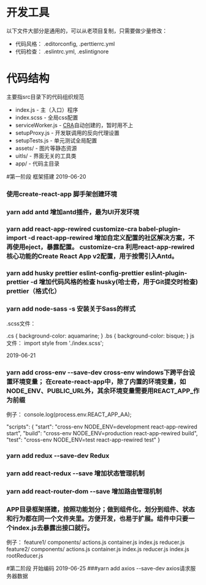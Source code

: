 # 开发工具

以下文件大部分是通用的，可以从老项目复制，只需要做少量修改：
- 代码风格： .editorconfig, .perttierrc.yml
- 代码检查： .eslintrc.yml, .eslintignore

# 代码结构

主要指src目录下的代码组织规范

- index.js - 主（入口）程序
- index.scss - 全局css配置
- serviceWorker.js - [CRA](https://github.com/facebook/create-react-app)自动创建的，暂时用不上
- setupProxy.js - 开发联调用的反向代理设置
- setupTests.js - 单元测试全局配置
- assets/ - 图片等静态资源
- uitls/ - 界面无关的工具类
- app/ - 代码主目录

#第一阶段  框架搭建
2019-06-20
### 使用create-react-app 脚手架创建环境

### yarn add antd  增加antd插件，最为UI开发环境

### yarn add react-app-rewired customize-cra babel-plugin-import -d    react-app-rewired 增加自定义配置的社区解决方案，不再使用eject，暴露配置。  customize-cra 利用react-app-rewired核心功能的Create React App v2配置，用于按需引入Antd。


### yarn add husky prettier eslint-config-prettier eslint-plugin-prettier -d  增加代码风格的检查  husky(哈士奇，用于Git提交时检查)   prettier（格式化）

###  yarn add node-sass  -s   安装关于Sass的样式
.scss文件： 

.cs { background-color: aquamarine; }
.bs { background-color: bisque; }
js文件： import style from './index.scss';

2019-06-21
### yarn add cross-env --save-dev   cross-env  windows下跨平台设置环境变量；  在create-react-app中，除了内置的环境变量，如NODE_ENV、PUBLIC_URL外，其余环境变量需要用REACT_APP_作为前缀
例子：     console.log(process.env.REACT_APP_AA);

  "scripts": {
    "start": "cross-env NODE_ENV=development react-app-rewired start",
    "build": "cross-env NODE_ENV=production react-app-rewired build",
    "test": "cross-env NODE_ENV=test react-app-rewired test"
  }

### yarn add redux --save-dev   Redux

### yarn add  react-redux --save    增加状态管理机制

###  yarn add react-router-dom  --save  增加路由管理机制

### APP目录框架搭建，按照功能划分；做到组件化，划分到组件、状态和行为都在同一个文件夹里。方便开发，也易于扩展。组件中只要一个index.js去暴露出接口就行。
例子：
    feature1/
        components/
            actions.js
            container.js
            index.js
            reducer.js
    feature2/
        components/
            actions.js
            container.js
            index.js
            reducer.js
    index.js
    rootReducer.js

#第二阶段 开始编码
2019-06-25
###yarn add axios --save-dev   axios请求服务器数据





